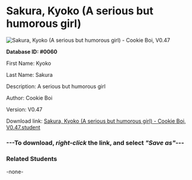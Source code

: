 # Sakura, Kyoko (A serious but humorous girl)

<img src="../../Files/Images/Sakura, Kyoko (A serious but humorous girl).png" title="Sakura, Kyoko (A serious but humorous girl) - Cookie Boi, V0.47">

**Database ID: #0060**

First Name: Kyoko

Last Name: Sakura

Description: A serious but humorous girl

Author: Cookie Boi

Version: V0.47

Download link: <a href="https://raw.githubusercontent.com/Arbiter1223/Daigaku-Gurashi-Custom-Students/master/Files/Student%20Files/Sakura%2C%20Kyoko%20(A%20serious%20but%20humorous%20girl)%20-%20Cookie%20Boi%2C%20V0.47.student">Sakura, Kyoko (A serious but humorous girl) - Cookie Boi, V0.47.student</a>

### ---**To download, _right-click_ the link, and select _"Save as"_**---

### Related Students

-none-
